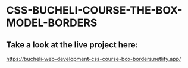 # CSS-BUCHELI-COURSE-THE-BOX-MODEL-BORDERS

## Take a look at the live project here:
https://bucheli-web-development-css-course-box-borders.netlify.app/
